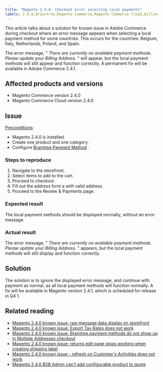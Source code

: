 ```yaml
---
title: "Magento 2.4.0: Checkout error selecting local payments"
labels: 2.4.0,Braintree,Magento Commerce,Magento Commerce Cloud,billing address,checkout,known issues,payment method
---
```


This article talks about a solution for known issue in Adobe Commerce during checkout where an error message appears when selecting a local payment method for some countries. This occurs for the countries: Belgium, Italy, Netherlands, Poland, and Spain. 

The error message, " *There are currently no available payment methods. Please update your Billing Address.* " will appear, but the local payment methods will still appear and function correctly. A permanent fix will be available in Adobe Commerce 2.4.1. 

## Affected products and versions

* Magento Commerce version 2.4.0
* Magento Commerce Cloud version 2.4.0

## Issue

<ins>Preconditions</ins>:

* Magento 2.4.0 is installed.
* Create one product and one category.
* Configure [Braintree Payment Method](https://devdocs.magento.com/guides/v2.4/graphql/payment-methods/braintree.html) .

### Steps to reproduce

1. Navigate to the storefront.
1. Select items to add to the cart.
1. Proceed to checkout.
1. Fill out the address form a with valid address.
1. Proceed to the Review & Payments page.

### Expected result

The local payment methods should be displayed normally, without an error message.

### Actual result

The error message, " *There are currently no available payment methods. Please update your Billing Address.* " appears, but the local payment methods will still display and function correctly.

## Solution

The solution is to ignore the displayed error message, and continue with payment as normal, as all local payment methods will function normally. A fix will be available in Magento version 2.4.1, which is scheduled for release in Q4 1. 

## Related reading

* [Magento 2.4.0 known issue: raw message data display on storefront](https://support.magento.com/hc/en-us/articles/360045804332)
* [Magento 2.4.0 known issue: Export Tax Rates does not work](https://support.magento.com/hc/en-us/articles/360045850032)
* [Magento 2.4.0 known issue: Braintree payment methods do not show up in Multiple Addresses checkout](https://support.magento.com/hc/en-us/articles/360046354992)
* [Magento 2.4.0 known issue: returns edit page stops working when creating shipping label](https://support.magento.com/hc/en-us/articles/360046441312)
* [Magento 2.4.0 known issue - refresh on Customer's Activities does not work](https://support.magento.com/hc/en-us/articles/360046091332)
* [Magento 2.4.0 B2B Admin can't add configurable product to quote](https://support.magento.com/hc/en-us/articles/360046801971)
